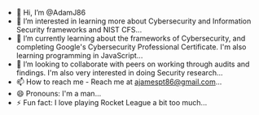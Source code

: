- 👋 Hi, I’m @AdamJ86
- 👀 I’m interested in learning more about Cybersecurity and Information Security frameworks and NIST CFS...
- 🌱 I’m currently learning about the frameworks of Cybersecurity, and completing Google's Cybersecurity Professional Certificate.  I'm also learning programming in JavaScript...
- 💞️ I’m looking to collaborate with peers on working through audits and findings.  I'm also very interested in doing Security research...
- 📫 How to reach me - Reach me at ajamespt86@gmail.com...
- 😄 Pronouns: I'm a man...
- ⚡ Fun fact: I love playing Rocket League a bit too much...

<!---
AdamJ86/AdamJ86 is a ✨ special ✨ repository because its `README.md` (this file) appears on your GitHub profile.
You can click the Preview link to take a look at your changes.
--->
